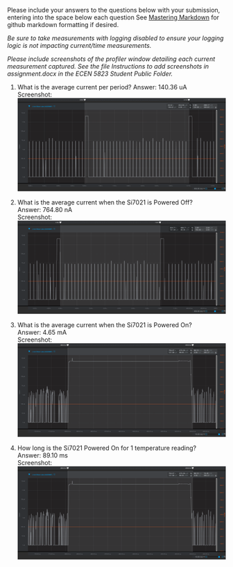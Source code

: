 Please include your answers to the questions below with your submission, entering into the space below each question
See [Mastering Markdown](https://guides.github.com/features/mastering-markdown/) for github markdown formatting if desired.

*Be sure to take measurements with logging disabled to ensure your logging logic is not impacting current/time measurements.*

*Please include screenshots of the profiler window detailing each current measurement captured.  See the file Instructions to add screenshots in assignment.docx in the ECEN 5823 Student Public Folder.* 

1. What is the average current per period?
   Answer: 140.36 uA
   <br>Screenshot:  
   ![Avg_current_per_period](screenshots/a3/avg_current_per_period.png)  
   
2. What is the average current when the Si7021 is Powered Off?  
   Answer: 764.80 nA
   <br>Screenshot:  
   ![Avg_current_lpmOFF](screenshots/a3/avg_current_sensor_off.png)
   
3. What is the average current when the Si7021 is Powered On?  
   Answer: 4.65 mA
   <br>Screenshot:  
   ![Avg_current_lpmON](screenshots/a3/avg_current_sensor_on.png)
   
4. How long is the Si7021 Powered On for 1 temperature reading?  
   Answer: 89.10 ms
   <br>Screenshot:  
   ![Time_lpmON](screenshots/a3/avg_current_sensor_on.png)

